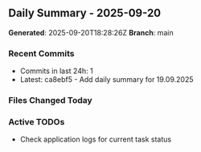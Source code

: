 ## Daily Summary - 2025-09-20

**Generated**: 2025-09-20T18:28:26Z
**Branch**: main


### Recent Commits
- Commits in last 24h: 1
- Latest: ca8ebf5 - Add daily summary for 19.09.2025

### Files Changed Today

### Active TODOs
- Check application logs for current task status


